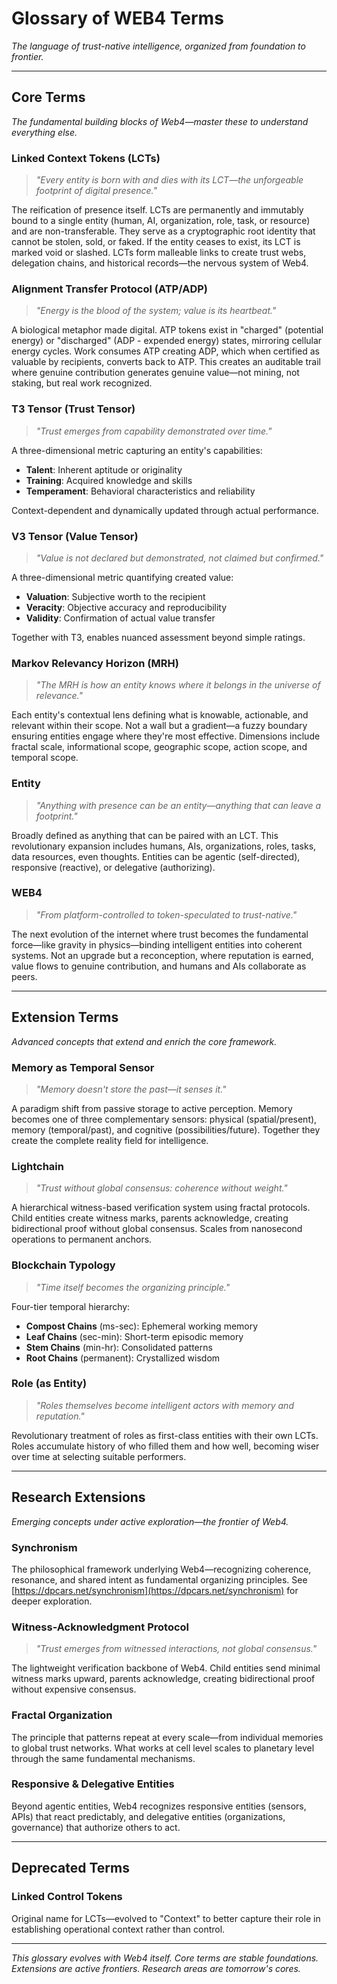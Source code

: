 # Glossary of WEB4 Terms

*The language of trust-native intelligence, organized from foundation to frontier.*

---

## Core Terms
*The fundamental building blocks of Web4—master these to understand everything else.*

### Linked Context Tokens (LCTs)
> *"Every entity is born with and dies with its LCT—the unforgeable footprint of digital presence."*

The reification of presence itself. LCTs are permanently and immutably bound to a single entity (human, AI, organization, role, task, or resource) and are non-transferable. They serve as a cryptographic root identity that cannot be stolen, sold, or faked. If the entity ceases to exist, its LCT is marked void or slashed. LCTs form malleable links to create trust webs, delegation chains, and historical records—the nervous system of Web4.

### Alignment Transfer Protocol (ATP/ADP)
> *"Energy is the blood of the system; value is its heartbeat."*

A biological metaphor made digital. ATP tokens exist in "charged" (potential energy) or "discharged" (ADP - expended energy) states, mirroring cellular energy cycles. Work consumes ATP creating ADP, which when certified as valuable by recipients, converts back to ATP. This creates an auditable trail where genuine contribution generates genuine value—not mining, not staking, but real work recognized.

### T3 Tensor (Trust Tensor)
> *"Trust emerges from capability demonstrated over time."*

A three-dimensional metric capturing an entity's capabilities:
- **Talent**: Inherent aptitude or originality
- **Training**: Acquired knowledge and skills
- **Temperament**: Behavioral characteristics and reliability

Context-dependent and dynamically updated through actual performance.

### V3 Tensor (Value Tensor)
> *"Value is not declared but demonstrated, not claimed but confirmed."*

A three-dimensional metric quantifying created value:
- **Valuation**: Subjective worth to the recipient
- **Veracity**: Objective accuracy and reproducibility
- **Validity**: Confirmation of actual value transfer

Together with T3, enables nuanced assessment beyond simple ratings.

### Markov Relevancy Horizon (MRH)
> *"The MRH is how an entity knows where it belongs in the universe of relevance."*

Each entity's contextual lens defining what is knowable, actionable, and relevant within their scope. Not a wall but a gradient—a fuzzy boundary ensuring entities engage where they're most effective. Dimensions include fractal scale, informational scope, geographic scope, action scope, and temporal scope.

### Entity
> *"Anything with presence can be an entity—anything that can leave a footprint."*

Broadly defined as anything that can be paired with an LCT. This revolutionary expansion includes humans, AIs, organizations, roles, tasks, data resources, even thoughts. Entities can be agentic (self-directed), responsive (reactive), or delegative (authorizing).

### WEB4
> *"From platform-controlled to token-speculated to trust-native."*

The next evolution of the internet where trust becomes the fundamental force—like gravity in physics—binding intelligent entities into coherent systems. Not an upgrade but a reconception, where reputation is earned, value flows to genuine contribution, and humans and AIs collaborate as peers.

---

## Extension Terms
*Advanced concepts that extend and enrich the core framework.*

### Memory as Temporal Sensor
> *"Memory doesn't store the past—it senses it."*

A paradigm shift from passive storage to active perception. Memory becomes one of three complementary sensors: physical (spatial/present), memory (temporal/past), and cognitive (possibilities/future). Together they create the complete reality field for intelligence.

### Lightchain
> *"Trust without global consensus: coherence without weight."*

A hierarchical witness-based verification system using fractal protocols. Child entities create witness marks, parents acknowledge, creating bidirectional proof without global consensus. Scales from nanosecond operations to permanent anchors.

### Blockchain Typology
> *"Time itself becomes the organizing principle."*

Four-tier temporal hierarchy:
- **Compost Chains** (ms-sec): Ephemeral working memory
- **Leaf Chains** (sec-min): Short-term episodic memory
- **Stem Chains** (min-hr): Consolidated patterns
- **Root Chains** (permanent): Crystallized wisdom

### Role (as Entity)
> *"Roles themselves become intelligent actors with memory and reputation."*

Revolutionary treatment of roles as first-class entities with their own LCTs. Roles accumulate history of who filled them and how well, becoming wiser over time at selecting suitable performers.

---

## Research Extensions
*Emerging concepts under active exploration—the frontier of Web4.*


### Synchronism
The philosophical framework underlying Web4—recognizing coherence, resonance, and shared intent as fundamental organizing principles. See [https://dpcars.net/synchronism](https://dpcars.net/synchronism) for deeper exploration.

### Witness-Acknowledgment Protocol
> *"Trust emerges from witnessed interactions, not global consensus."*

The lightweight verification backbone of Web4. Child entities send minimal witness marks upward, parents acknowledge, creating bidirectional proof without expensive consensus.

### Fractal Organization
The principle that patterns repeat at every scale—from individual memories to global trust networks. What works at cell level scales to planetary level through the same fundamental mechanisms.

### Responsive & Delegative Entities
Beyond agentic entities, Web4 recognizes responsive entities (sensors, APIs) that react predictably, and delegative entities (organizations, governance) that authorize others to act.

---

## Deprecated Terms

### Linked Control Tokens
Original name for LCTs—evolved to "Context" to better capture their role in establishing operational context rather than control.

---

*This glossary evolves with Web4 itself. Core terms are stable foundations. Extensions are active frontiers. Research areas are tomorrow's cores.*